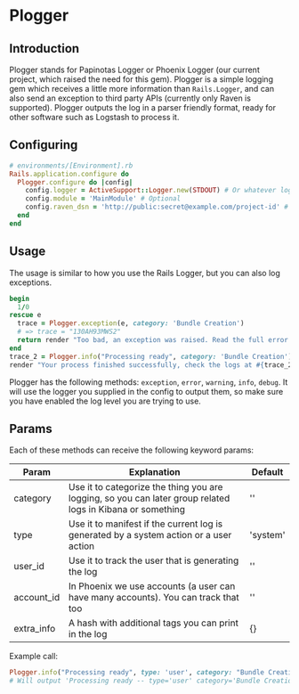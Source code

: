 # Plogger

## Introduction

Plogger stands for Papinotas Logger or Phoenix Logger (our current project, which raised the need for this gem). Plogger is a simple logging gem which receives a little more information than `Rails.Logger`, and can also send an exception to third party APIs (currently only Raven is supported). Plogger outputs the log in a parser friendly format, ready for other software such as Logstash to process it.

## Configuring

```ruby
# environments/[Environment].rb
Rails.application.configure do
  Plogger.configure do |config|
    config.logger = ActiveSupport::Logger.new(STDOUT) # Or whatever logger you want to configure
    config.module = 'MainModule' # Optional
    config.raven_dsn = 'http://public:secret@example.com/project-id' # Optional
  end
end
```

## Usage

The usage is similar to how you use the Rails Logger, but you can also log exceptions.

```ruby
begin
  1/0
rescue e
  trace = Plogger.exception(e, category: 'Bundle Creation')
  # => trace = "130AH93MWS2"
  return render "Too bad, an exception was raised. Read the full error at #{trace}"
end
trace_2 = Plogger.info("Processing ready", category: 'Bundle Creation')
render "Your process finished successfully, check the logs at #{trace_2}"
```

Plogger has the following methods: `exception`, `error`, `warning`, `info`, `debug`. It will use the logger you supplied in the config to output them, so make sure you have enabled the log level you are trying to use.

## Params

Each of these methods can receive the following keyword params:

| Param         | Explanation   | Default   |
| ------------- |---------------|-----------|
| category      | Use it to categorize the thing you are logging, so you can later group related logs in Kibana or something |''|
| type | Use it to manifest if the current log is generated by a system action or a user action | 'system' |
| user_id      | Use it to track the user that is generating the log | ''
| account_id | In Phoenix we use accounts (a user can have many accounts). You can track that too | '' |
| extra_info | A hash with additional tags you can print in the log | {} |

Example call:

```ruby
Plogger.info("Processing ready", type: 'user', category: "Bundle Creation", user_id: 1, extra_info: {happy: "yes"})
# Will output 'Processing ready -- type='user' category='Bundle Creation' user_id=1 happy='yes'
```